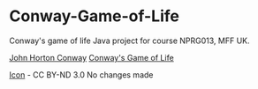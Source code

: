 # Conway-Game-of-Life
Conway's game of life Java project for course NPRG013, MFF UK.

[John Horton Conway](https://en.wikipedia.org/wiki/John_Horton_Conway)
[Conway's Game of Life](https://en.wikipedia.org/wiki/Conway%27s_Game_of_Life)

[Icon](https://icons8.com/license) - CC BY-ND 3.0 No changes made 

